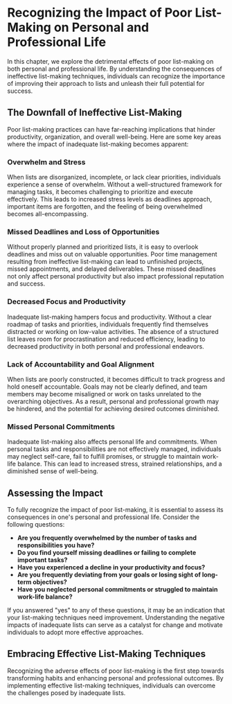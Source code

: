 Recognizing the Impact of Poor List-Making on Personal and Professional Life
=======================================================================================

In this chapter, we explore the detrimental effects of poor list-making on both personal and professional life. By understanding the consequences of ineffective list-making techniques, individuals can recognize the importance of improving their approach to lists and unleash their full potential for success.

The Downfall of Ineffective List-Making
---------------------------------------

Poor list-making practices can have far-reaching implications that hinder productivity, organization, and overall well-being. Here are some key areas where the impact of inadequate list-making becomes apparent:

### Overwhelm and Stress

When lists are disorganized, incomplete, or lack clear priorities, individuals experience a sense of overwhelm. Without a well-structured framework for managing tasks, it becomes challenging to prioritize and execute effectively. This leads to increased stress levels as deadlines approach, important items are forgotten, and the feeling of being overwhelmed becomes all-encompassing.

### Missed Deadlines and Loss of Opportunities

Without properly planned and prioritized lists, it is easy to overlook deadlines and miss out on valuable opportunities. Poor time management resulting from ineffective list-making can lead to unfinished projects, missed appointments, and delayed deliverables. These missed deadlines not only affect personal productivity but also impact professional reputation and success.

### Decreased Focus and Productivity

Inadequate list-making hampers focus and productivity. Without a clear roadmap of tasks and priorities, individuals frequently find themselves distracted or working on low-value activities. The absence of a structured list leaves room for procrastination and reduced efficiency, leading to decreased productivity in both personal and professional endeavors.

### Lack of Accountability and Goal Alignment

When lists are poorly constructed, it becomes difficult to track progress and hold oneself accountable. Goals may not be clearly defined, and team members may become misaligned or work on tasks unrelated to the overarching objectives. As a result, personal and professional growth may be hindered, and the potential for achieving desired outcomes diminished.

### Missed Personal Commitments

Inadequate list-making also affects personal life and commitments. When personal tasks and responsibilities are not effectively managed, individuals may neglect self-care, fail to fulfill promises, or struggle to maintain work-life balance. This can lead to increased stress, strained relationships, and a diminished sense of well-being.

Assessing the Impact
--------------------

To fully recognize the impact of poor list-making, it is essential to assess its consequences in one's personal and professional life. Consider the following questions:

* **Are you frequently overwhelmed by the number of tasks and responsibilities you have?**
* **Do you find yourself missing deadlines or failing to complete important tasks?**
* **Have you experienced a decline in your productivity and focus?**
* **Are you frequently deviating from your goals or losing sight of long-term objectives?**
* **Have you neglected personal commitments or struggled to maintain work-life balance?**

If you answered "yes" to any of these questions, it may be an indication that your list-making techniques need improvement. Understanding the negative impacts of inadequate lists can serve as a catalyst for change and motivate individuals to adopt more effective approaches.

Embracing Effective List-Making Techniques
------------------------------------------

Recognizing the adverse effects of poor list-making is the first step towards transforming habits and enhancing personal and professional outcomes. By implementing effective list-making techniques, individuals can overcome the challenges posed by inadequate lists.

